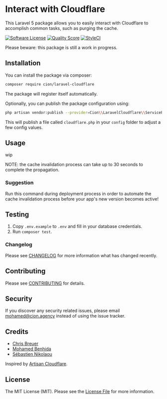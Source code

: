 # Interact with Cloudflare

This Laravel 5 package allows you to easily interact with Cloudflare to accomplish common tasks, such as purging the cache.

[![Software License](https://img.shields.io/badge/license-MIT-brightgreen.svg?style=flat-square)](LICENSE.md)
[![Quality Score](https://img.shields.io/scrutinizer/g/ci-on/laravel-cloudflare.svg?style=flat-square)](https://scrutinizer-ci.com/g/ci-on/laravel-log-reader)
[![StyleCI](https://styleci.io/repos/175110511/shield?branch=master)](https://styleci.io/repos/170416972)

Please beware: this package is still a work in progress.

## Installation

You can install the package via composer:

```bash
composer require cion/laravel-cloudflare
```

The package will register itself automatically. 

Optionally, you can publish the package configuration using:

```bash
php artisan vendor:publish --provider=Cion\\LaravelCloudflare\\ServiceProvider
```

This will publish a file called `cloudflare.php` in your `config` folder to adjust a few config values.

## Usage

wip

NOTE: the cache invalidation process can take up to 30 seconds to complete the propagation.

### Suggestion

Run this command during deployment process in order to automate the cache invalidation process before your app's new version becomes active!

## Testing

1. Copy `.env.example` to `.env` and fill in your database credentials.
2. Run `composer test`.

### Changelog

Please see [CHANGELOG](CHANGELOG.md) for more information what has changed recently.

## Contributing

Please see [CONTRIBUTING](CONTRIBUTING.md) for details.

## Security

If you discover any security related issues, please email mohamed@cion.agency instead of using the issue tracker.

## Credits

- [Chris Breuer](https://github.com/Chris1904)
- [Mohamed Benhida](https://github.com/simoebenhida)
- [Sébastien Nikolaou](https://github.com/sebdesign/)

Inspired by [Artisan Cloudflare](https://github.com/sebdesign/artisan-cloudflare).

## License

The MIT License (MIT). Please see the [License File](LICENSE.md) for more information.
